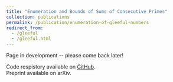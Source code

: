 ```yaml
---
title: "Enumeration and Bounds of Sums of Consecutive Primes"
collection: publications
permalink: /publication/enumeration-of-gleeful-numbers
redirect_from: 
  - /gleeful
  - /gleeful.html
---
```


Page in development -- please come back later!

Code respistory available on [GitHub](https://github.com/eleanorwaiss/research/tree/f60ef001e05ec032d23205f7c2da09cc261c41c2/gleeful/gleeful_v3).  
Preprint available on arXiv.
